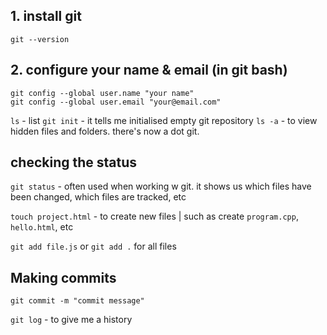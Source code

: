 ## 1. install git
`git --version`
<br>

## 2. configure your name & email (in git bash)
`git config --global user.name "your name"` <br>
`git config --global user.email "your@email.com"`
<br>

`ls` - list
`git init` - it tells me initialised empty git repository
`ls -a` - to view hidden files and folders. there's now a dot git. 
<br>

## checking the status
`git status` - often used when working w git. it shows us which files have been changed, which files are tracked, etc

`touch project.html` - to create new files | such as create `program.cpp`, `hello.html`, etc

`git add file.js` or `git add .` for all files


## Making commits
`git commit -m "commit message"`

`git log` - to give me a history




